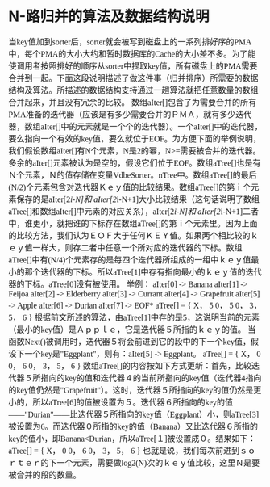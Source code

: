 # N-路归并的算法及数据结构说明
<font face="微软雅黑" size="3px">

当key值加到sorter后，sorter就会被写到磁盘上的一系列排好序的PMA中，每个PMA的大小大约和暂时数据库的Cache的大小差不多。为了能使调用者按照排好的顺序从sorter中提取key值，所有磁盘上的PMA需要合并到一起。下面这段说明描述了做这件事（归并排序）所需要的数据结构及算法。所描述的数据结构支持通过一趟算法就把任意数量的数组合并起来，并且没有冗余的比较。
	数组aIter[]包含了为需要合并的所有PMA准备的迭代器（应该是有多少需要合并的ＰＭＡ，就有多少迭代器，数组aIter[]中的元素就是一个个的迭代器）。一个aIter[]中的迭代器，要么指向一个有效的key值，要么就位于EOF。为方便下面的举例说明，我们假设数组aIter[]有N个元素，N是2的幂，N>=需要被合并的迭代器。多余的aIter[]元素被认为是空的，假设它们位于EOF。数组aTree[]也是有Ｎ个元素，Ｎ的值存储在变量VdbeSorter。nTree中。数组aTree[]的最后(N/2)个元素包含对迭代器Ｋｅｙ值的比较结果。数组aTree[]的第ｉ个元素保存的是aIter[2*i-N]和 aIter[2*i-N+1]大小比较结果（这句话说明了数组aTree[]和数组aIter[]中元素的对应关系），aIter[2*i-N]和 aIter[2*i-N+1]二者中，谁更小，就把谁的下标存在数组aTree[]的第ｉ个元素里。因为上面的比较方法，我们认为ＥＯＦ大于任何ＫＥＹ值。如果两个相比较的ｋｅｙ值一样大，则存二者中任意一个所对应的迭代器的下标。数组aTree[]中有(N/4)个元素存的是每四个迭代器所组成的一组中ｋｅｙ值最小的那个迭代器的下标。所以aTree[1]中存有指向最小的ｋｅｙ值的迭代器的下标。aTree[0]没有被使用。
	举例：
	aIter[0] -> Banana
    aIter[1] -> Feijoa
    aIter[2] -> Elderberry
    aIter[3] -> Currant
    aIter[4] -> Grapefruit
    aIter[5] -> Apple
    aIter[6] -> Durian
    aIter[7] -> EOF*
    aTree[] = { X， 5   0， 5    0， 3， 5， 6 }
	根据前文所述的算法，由aTree[1]中存的是5，这说明当前的元素（最小的key值）是Ａｐｐｌｅ，它是迭代器５所指的ｋｅｙ的值。
	当函数Next()被调用时，迭代器５将会前进到它的段中的下一个key值，假设下一个key是"Eggplant"，则有：aIter[5] -> Eggplant。
	aTree[] = { X， 0   0， 6    0， 3， 5， 6 }
	数组aTree[]的内容按如下方式更新：首先，比较迭代器５所指向的key的值和迭代器４的当前所指向的key值（迭代器4指向的key值仍然是"Grapefruit"）。这时，迭代器５所指向的key的值仍然是更小的，所以aTree[6]的值被设置为５。迭代器６所指向的key的值——"Durian"——比迭代器５所指向的key值（Eggplant）小，则aTree[3]被设置为6。而迭代器０所指的key的值（Banana）又比迭代器６所指的key的值小，即Banana<Durian，所以aTree[１]被设置成０。结果如下：
		aTree[] = { X， 0   0， 6    0， 3， 5， 6 }
	也就是说，我们每次前进到ｓｏｒｔｅｒ的下一个元素，需要做log2(N)次的ｋｅｙ值比较，这里Ｎ是要被合并的段的数量。
